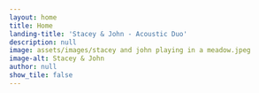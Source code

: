 ```yaml
---
layout: home
title: Home
landing-title: 'Stacey & John - Acoustic Duo'
description: null
image: assets/images/stacey and john playing in a meadow.jpeg
image-alt: Stacey & John
author: null
show_tile: false
---
```

